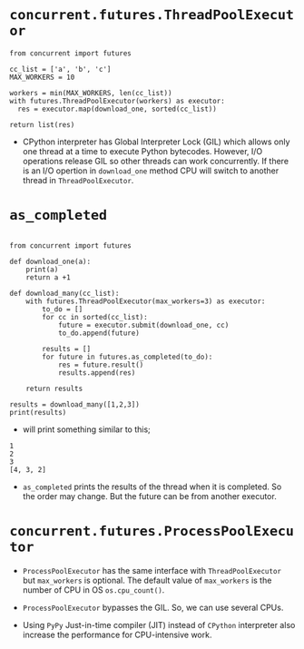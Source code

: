 
# `concurrent.futures.ThreadPoolExecutor`

```
from concurrent import futures

cc_list = ['a', 'b', 'c']
MAX_WORKERS = 10

workers = min(MAX_WORKERS, len(cc_list))  
with futures.ThreadPoolExecutor(workers) as executor:  
  res = executor.map(download_one, sorted(cc_list))  

return list(res)
```
- CPython interpreter has Global Interpreter Lock (GIL) which allows only one thread at a time to execute Python bytecodes. However, I/O operations release GIL so other threads can work concurrently. If there is an I/O opertion in `download_one` method CPU will switch to another thread in `ThreadPoolExecutor`.


# `as_completed`
```

from concurrent import futures

def download_one(a):
    print(a)
    return a +1

def download_many(cc_list):
    with futures.ThreadPoolExecutor(max_workers=3) as executor:
        to_do = []
        for cc in sorted(cc_list):
            future = executor.submit(download_one, cc)
            to_do.append(future)

        results = []
        for future in futures.as_completed(to_do):
            res = future.result()
            results.append(res)

    return results

results = download_many([1,2,3])
print(results)

```
- will print something similar to this;

```
1
2
3
[4, 3, 2]
```

- `as_completed` prints the results of the thread when it is completed. So the order may change. But the future can be from another executor.

# `concurrent.futures.ProcessPoolExecutor`

- `ProcessPoolExecutor` has the same interface with `ThreadPoolExecutor` but `max_workers` is optional. The default value of `max_workers` is the number of CPU in OS `os.cpu_count()`.

- `ProcessPoolExecutor` bypasses the GIL. So, we can use several CPUs.
- Using `PyPy` Just-in-time compiler (JIT) instead of `CPython` interpreter also increase the performance for CPU-intensive work.
